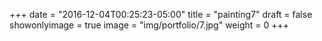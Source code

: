 
+++
date = "2016-12-04T00:25:23-05:00"
title = "painting7"
draft = false
showonlyimage = true
image = "img/portfolio/7.jpg"
weight = 0
+++
